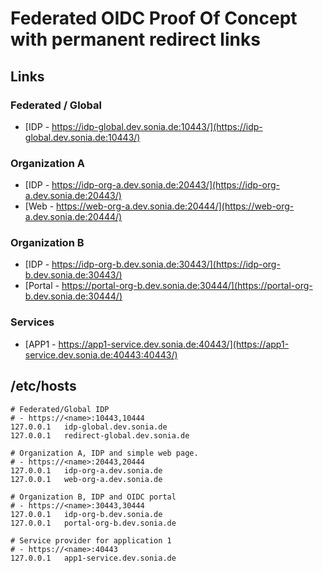 # Federated OIDC Proof Of Concept with permanent redirect links

## Links

### Federated / Global
- [IDP - https://idp-global.dev.sonia.de:10443/](https://idp-global.dev.sonia.de:10443/)

### Organization A
- [IDP - https://idp-org-a.dev.sonia.de:20443/](https://idp-org-a.dev.sonia.de:20443/)
- [Web - https://web-org-a.dev.sonia.de:20444/](https://web-org-a.dev.sonia.de:20444/)

### Organization B
- [IDP - https://idp-org-b.dev.sonia.de:30443/](https://idp-org-b.dev.sonia.de:30443/)
- [Portal - https://portal-org-b.dev.sonia.de:30444/](https://portal-org-b.dev.sonia.de:30444/)

### Services
- [APP1 - https://app1-service.dev.sonia.de:40443/](https://app1-service.dev.sonia.de:40443:40443/)

## /etc/hosts
```text
# Federated/Global IDP
# - https://<name>:10443,10444
127.0.0.1   idp-global.dev.sonia.de
127.0.0.1   redirect-global.dev.sonia.de

# Organization A, IDP and simple web page.
# - https://<name>:20443,20444
127.0.0.1   idp-org-a.dev.sonia.de
127.0.0.1   web-org-a.dev.sonia.de

# Organization B, IDP and OIDC portal 
# - https://<name>:30443,30444
127.0.0.1   idp-org-b.dev.sonia.de
127.0.0.1   portal-org-b.dev.sonia.de

# Service provider for application 1
# - https://<name>:40443
127.0.0.1   app1-service.dev.sonia.de
```
